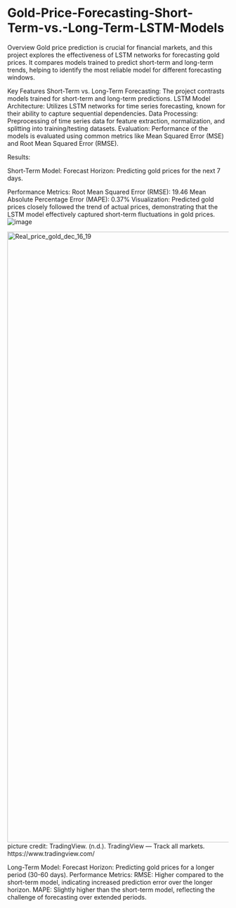 # Gold-Price-Forecasting-Short-Term-vs.-Long-Term-LSTM-Models


Overview
Gold price prediction is crucial for financial markets, and this project explores the effectiveness of LSTM networks for forecasting gold prices. It compares models trained to predict short-term and long-term trends, helping to identify the most reliable model for different forecasting windows.

Key Features
Short-Term vs. Long-Term Forecasting: The project contrasts models trained for short-term and long-term predictions.
LSTM Model Architecture: Utilizes LSTM networks for time series forecasting, known for their ability to capture sequential dependencies.
Data Processing: Preprocessing of time series data for feature extraction, normalization, and splitting into training/testing datasets.
Evaluation: Performance of the models is evaluated using common metrics like Mean Squared Error (MSE) and Root Mean Squared Error (RMSE).

Results:

Short-Term Model:
Forecast Horizon: Predicting gold prices for the next 7 days.

Performance Metrics:
Root Mean Squared Error (RMSE): 19.46
Mean Absolute Percentage Error (MAPE): 0.37%
Visualization: Predicted gold prices closely followed the trend of actual prices, demonstrating that the LSTM model effectively captured short-term fluctuations in gold prices.
![image](https://github.com/user-attachments/assets/45af85de-e925-422c-8bc3-6be60601ab93)

<img width="1387" alt="Real_price_gold_dec_16_19" src="https://github.com/user-attachments/assets/e0058a27-366b-4cd6-8021-d89c9badf6f2" />
picture credit: TradingView. (n.d.). TradingView — Track all markets. https://www.tradingview.com/



Long-Term Model:
Forecast Horizon: Predicting gold prices for a longer period (30-60 days).
Performance Metrics:
RMSE: Higher compared to the short-term model, indicating increased prediction error over the longer horizon.
MAPE: Slightly higher than the short-term model, reflecting the challenge of forecasting over extended periods.
